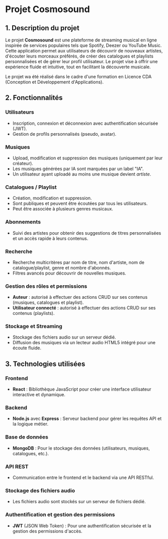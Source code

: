 # Projet **Cosmosound**

## 1. **Description du projet**

Le projet **Cosmosound** est une plateforme de streaming musical en ligne inspirée de services populaires tels que Spotify, Deezer ou YouTube Music. Cette application permet aux utilisateurs de découvrir de nouveaux artistes, d'écouter leurs morceaux préférés, de créer des catalogues et playlists personnalisées et de gérer leur profil utilisateur. Le projet vise à offrir une expérience fluide et intuitive, tout en facilitant la découverte musicale.

Le projet wa été réalisé dans le cadre d'une formation en Licence CDA (Conception et Développement d'Applications).

## 2. **Fonctionnalités**

### Utilisateurs
- Inscription, connexion et déconnexion avec authentification sécurisée (JWT).
- Gestion de profils personnalisés (pseudo, avatar).

### Musiques
- Upload, modification et suppression des musiques (uniquement par leur créateur).
- Les musiques générées par IA sont marquées par un label "IA".
- Un utilisateur ayant uploadé au moins une musique devient *artiste*.

### Catalogues / Playlist
- Création, modification et suppression.
- Sont publiques et peuvent être écoutées par tous les utilisateurs.
- Peut être associée à plusieurs genres musicaux.

### Abonnements
- Suivi des artistes pour obtenir des suggestions de titres personnalisées et un accès rapide à leurs contenus.

### Recherche
- Recherche multicritères par nom de titre, nom d'artiste, nom de catalogue/playlist, genre et nombre d'abonnés.
- Filtres avancés pour découvrir de nouvelles musiques.

### Gestion des rôles et permissions
- **Auteur** : autorisé à effectuer des actions CRUD sur ses contenus (musiques, catalogues et playlist).
- **Utilisateur connecté** : autorisé à effectuer des actions CRUD sur ses contenus (playlists).

### Stockage et Streaming
- Stockage des fichiers audio sur un serveur dédié.
- Diffusion des musiques via un lecteur audio HTML5 intégré pour une écoute fluide.

## 3. **Technologies utilisées**

### Frontend
- **React** : Bibliothèque JavaScript pour créer une interface utilisateur interactive et dynamique.

### Backend
- **Node.js** avec **Express** : Serveur backend pour gérer les requêtes API et la logique métier.

### Base de données
- **MongoDB** : Pour le stockage des données (utilisateurs, musiques, catalogues, etc.).

### API REST
- Communication entre le frontend et le backend via une API RESTful.

### Stockage des fichiers audio
- Les fichiers audio sont stockés sur un serveur de fichiers dédié.

### Authentification et gestion des permissions
- **JWT** (JSON Web Token) : Pour une authentification sécurisée et la gestion des permissions d'accès.
